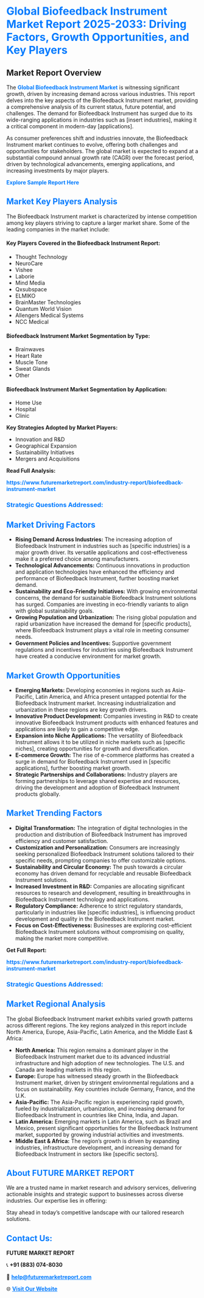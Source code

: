 <h1 style="color: #007BFF;">Global Biofeedback Instrument Market Report 2025-2033: Driving Factors, Growth Opportunities, and Key Players</h1>

<section id="overview">
<h2>Market Report Overview</h2>
<p>The <a href="https://www.futuremarketreport.com/industry-report/biofeedback-instrument-market" style="color: #007BFF; text-decoration: none;"><strong>Global Biofeedback Instrument Market</strong></a> is witnessing significant growth, driven by increasing demand across various industries. This report delves into the key aspects of the Biofeedback Instrument market, providing a comprehensive analysis of its current status, future potential, and challenges. The demand for Biofeedback Instrument has surged due to its wide-ranging applications in industries such as [insert industries], making it a critical component in modern-day [applications].</p>
<p>As consumer preferences shift and industries innovate, the Biofeedback Instrument market continues to evolve, offering both challenges and opportunities for stakeholders. The global market is expected to expand at a substantial compound annual growth rate (CAGR) over the forecast period, driven by technological advancements, emerging applications, and increasing investments by major players.</p>
</section>

<section id="overview">
<p><a href="https://www.futuremarketreport.com/request-sample/reportId=80165" style="color: #007BFF; text-decoration: none;"><strong>Explore Sample Report Here</strong></a></p>
</section>

<section id="key-players">
<h2 style="color: #007BFF;">Market Key Players Analysis</h2>
<p>The Biofeedback Instrument market is characterized by intense competition among key players striving to capture a larger market share. Some of the leading companies in the market include:</p>
<h4>Key Players Covered in the Biofeedback Instrument Report:</h4>
<ul><li>Thought Technology</li><li>NeuroCare</li><li>Vishee</li><li>Laborie</li><li>Mind Media</li><li>Qxsubspace</li><li>ELMIKO</li><li>BrainMaster Technologies</li><li>Quantum World Vision</li><li>Allengers Medical Systems</li><li>NCC Medical</li></ul>
<h4>Biofeedback Instrument Market Segmentation by Type:</h4>
<ul><li>Brainwaves</li><li>Heart Rate</li><li>Muscle Tone</li><li>Sweat Glands</li><li>Other</li></ul>

<h4>Biofeedback Instrument Market Segmentation by Application:</h4>
<ul><li>Home Use</li><li>Hospital</li><li>Clinic</li></ul>
<p><strong>Key Strategies Adopted by Market Players:</strong></p>
<ul>
<li>Innovation and R&D</li>
<li>Geographical Expansion</li>
<li>Sustainability Initiatives</li>
<li>Mergers and Acquisitions</li>
</ul>
</section>

<section>
<p><strong>Read Full Analysis: </strong></p><a href="https://www.futuremarketreport.com/industry-report/biofeedback-instrument-market" style="color: #007BFF; text-decoration: none;"><strong>https://www.futuremarketreport.com/industry-report/biofeedback-instrument-market</strong></a>
<h3 style="color: #007BFF;">Strategic Questions Addressed:</h3>
</section>

<section id="driving-factors">
<h2 style="color: #007BFF;">Market Driving Factors</h2>
<ul>
<li><strong>Rising Demand Across Industries:</strong> The increasing adoption of Biofeedback Instrument in industries such as [specific industries] is a major growth driver. Its versatile applications and cost-effectiveness make it a preferred choice among manufacturers.</li>
<li><strong>Technological Advancements:</strong> Continuous innovations in production and application technologies have enhanced the efficiency and performance of Biofeedback Instrument, further boosting market demand.</li>
<li><strong>Sustainability and Eco-Friendly Initiatives:</strong> With growing environmental concerns, the demand for sustainable Biofeedback Instrument solutions has surged. Companies are investing in eco-friendly variants to align with global sustainability goals.</li>
<li><strong>Growing Population and Urbanization:</strong> The rising global population and rapid urbanization have increased the demand for [specific products], where Biofeedback Instrument plays a vital role in meeting consumer needs.</li>
<li><strong>Government Policies and Incentives:</strong> Supportive government regulations and incentives for industries using Biofeedback Instrument have created a conducive environment for market growth.</li>
</ul>
</section>

<section id="growth-opportunities">
<h2 style="color: #007BFF;">Market Growth Opportunities</h2>
<ul>
<li><strong>Emerging Markets:</strong> Developing economies in regions such as Asia-Pacific, Latin America, and Africa present untapped potential for the Biofeedback Instrument market. Increasing industrialization and urbanization in these regions are key growth drivers.</li>
<li><strong>Innovative Product Development:</strong> Companies investing in R&D to create innovative Biofeedback Instrument products with enhanced features and applications are likely to gain a competitive edge.</li>
<li><strong>Expansion into Niche Applications:</strong> The versatility of Biofeedback Instrument allows it to be utilized in niche markets such as [specific niches], creating opportunities for growth and diversification.</li>
<li><strong>E-commerce Growth:</strong> The rise of e-commerce platforms has created a surge in demand for Biofeedback Instrument used in [specific applications], further boosting market growth.</li>
<li><strong>Strategic Partnerships and Collaborations:</strong> Industry players are forming partnerships to leverage shared expertise and resources, driving the development and adoption of Biofeedback Instrument products globally.</li>
</ul>
</section>

<section id="trending-factors">
<h2 style="color: #007BFF;">Market Trending Factors</h2>
<ul>
<li><strong>Digital Transformation:</strong> The integration of digital technologies in the production and distribution of Biofeedback Instrument has improved efficiency and customer satisfaction.</li>
<li><strong>Customization and Personalization:</strong> Consumers are increasingly seeking personalized Biofeedback Instrument solutions tailored to their specific needs, prompting companies to offer customizable options.</li>
<li><strong>Sustainability and Circular Economy:</strong> The push towards a circular economy has driven demand for recyclable and reusable Biofeedback Instrument solutions.</li>
<li><strong>Increased Investment in R&D:</strong> Companies are allocating significant resources to research and development, resulting in breakthroughs in Biofeedback Instrument technology and applications.</li>
<li><strong>Regulatory Compliance:</strong> Adherence to strict regulatory standards, particularly in industries like [specific industries], is influencing product development and quality in the Biofeedback Instrument market.</li>
<li><strong>Focus on Cost-Effectiveness:</strong> Businesses are exploring cost-efficient Biofeedback Instrument solutions without compromising on quality, making the market more competitive.</li>
</ul>
</section>

<section>
<p><strong>Get Full Report: </strong></p><a href="https://www.futuremarketreport.com/industry-report/biofeedback-instrument-market" style="color: #007BFF; text-decoration: none;"><strong>https://www.futuremarketreport.com/industry-report/biofeedback-instrument-market</strong></a>
<h3 style="color: #007BFF;">Strategic Questions Addressed:</h3>
</section>


<section id="regional-analysis">
<h2 style="color: #007BFF;">Market Regional Analysis</h2>
<p>The global Biofeedback Instrument market exhibits varied growth patterns across different regions. The key regions analyzed in this report include North America, Europe, Asia-Pacific, Latin America, and the Middle East & Africa:</p>
<ul>
<li><strong>North America:</strong> This region remains a dominant player in the Biofeedback Instrument market due to its advanced industrial infrastructure and high adoption of new technologies. The U.S. and Canada are leading markets in this region.</li>
<li><strong>Europe:</strong> Europe has witnessed steady growth in the Biofeedback Instrument market, driven by stringent environmental regulations and a focus on sustainability. Key countries include Germany, France, and the U.K.</li>
<li><strong>Asia-Pacific:</strong> The Asia-Pacific region is experiencing rapid growth, fueled by industrialization, urbanization, and increasing demand for Biofeedback Instrument in countries like China, India, and Japan.</li>
<li><strong>Latin America:</strong> Emerging markets in Latin America, such as Brazil and Mexico, present significant opportunities for the Biofeedback Instrument market, supported by growing industrial activities and investments.</li>
<li><strong>Middle East & Africa:</strong> The region’s growth is driven by expanding industries, infrastructure development, and increasing demand for Biofeedback Instrument in sectors like [specific sectors].</li>
</ul>
</section>

<footer>
<h2 style="color: #007BFF;">About FUTURE MARKET REPORT</h2>
<p>We are a trusted name in market research and advisory services, delivering actionable insights and strategic support to businesses across diverse industries. Our expertise lies in offering:</p>

<p>Stay ahead in today’s competitive landscape with our tailored research solutions.</p>

<h2 style="color: #007BFF;">Contact Us:</h2>
<p><strong>FUTURE MARKET REPORT</strong></p>
<p>📞 <strong>+91 (883) 074-8030</strong></p>
<p>📧 <strong><a href="mailto:help@futuremarketreport.com" style="color: #007BFF;">help@futuremarketreport.com</a></strong></p>
<p>🌐 <strong><a href="https://www.futuremarketreport.com/" style="color: #007BFF;">Visit Our Website</a></strong></p>
</footer>